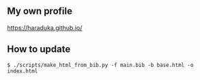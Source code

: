 ## My own profile

https://haraduka.github.io/

## How to update
```
$ ./scripts/make_html_from_bib.py -f main.bib -b base.html -o index.html
```
